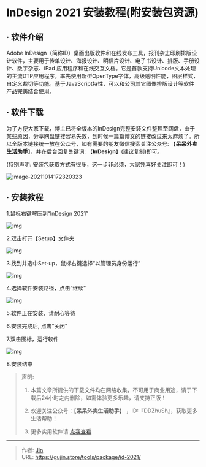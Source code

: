 # InDesign 2021 安装教程(附安装包资源)


## · 软件介绍
Adobe InDesign（简称ID）桌面出版软件和在线发布工具，报刊杂志印刷排版设计软件，主要用于传单设计、海报设计、明信片设计、电子书设计、排版、手册设计、数字杂志、iPad 应用程序和在线交互文档。它是首款支持Unicode文本处理的主流DTP应用程序，率先使用新型OpenType字体，高级透明性能，图层样式，自定义裁切等功能。基于JavaScript特性，可以和公司其它图像排版设计等软件产品完美结合使用。

## · 软件下载
为了方便大家下载，博主已将全版本的InDesign完整安装文件整理至网盘，由于某些原因，分享网盘链接容易失效，到时候一篇篇博文的链接改过来太麻烦了。所以全版本链接统一放在公众号，如有需要的朋友微信搜索关注公众号: 【**呆呆外卖生活助手**】，并在后台回复关键词: 【**InDesign**】(建议复制)即可。

(特别声明: 安装包获取方式有很多，这一步非必须，大家凭喜好关注即可！)

![image-20211014172320323](https://img.gujin.store/img/image-20211014172320323.png)

## · 安装教程

1.鼠标右键解压到“InDesign 2021”

![img](https://img.gujin.store/img/v2-90ff40e3c4d9ac103ea8c511cca0538d_720w.png)

2.双击打开【Setup】文件夹

![img](https://img.gujin.store/img/v2-0b46edccc2530f75bfcafcf0b155eb1f_720w.png)

3.找到并选中Set-up，鼠标右键选择“以管理员身份运行”

![img](https://img.gujin.store/img/v2-3a0ac35b1e5fe16c2da5b71f792e3291_720w.png)

4.选择软件安装路径，点击“继续”

![img](https://img.gujin.store/img/v2-c42725f2c12cf3a233ac804b3f6daf0c_720w.png)

5.软件正在安装，请耐心等待

6.安装完成后, 点击“关闭”

7.双击图标，运行软件

![img](https://img.gujin.store/img/v2-cb167dbf158d9741030f9c4c872d5b73_720w.png)

8.安装结束




> 声明: 
>
> 1. 本篇文章所提供的下载文件均在网络收集，不可用于商业用途，请于下载后24小时之内删除，如需体验更多乐趣，请支持正版！
>
> 2. 欢迎关注公众号：【**呆呆外卖生活助手**】 ，ID:『DDZhuSh』，获取更多生活帮助！
>
> 3. 更多实用软件请  [点我查看](/tools)


---

> 作者: [Jin](https://img.gujin.store/img/favicon.ico)  
> URL: https://gujin.store/tools/package/id-2021/  

